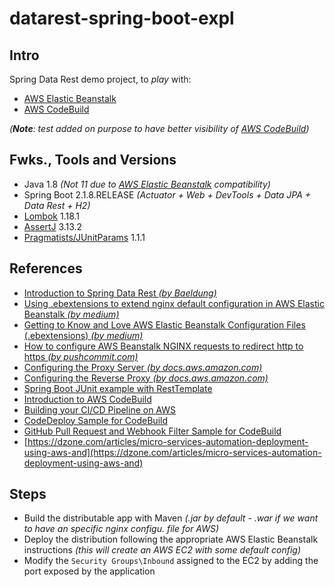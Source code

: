 # datarest-spring-boot-expl

## Intro
Spring Data Rest demo project, to _play_ with:
- [AWS Elastic Beanstalk](https://aws.amazon.com/elasticbeanstalk/?nc2=h_ql_prod_cp_ebs)
- [AWS CodeBuild](https://aws.amazon.com/codebuild/?nc=sn&loc=0)

_(**Note**: test added on purpose to have better visibility of [AWS CodeBuild](https://aws.amazon.com/codebuild/?nc=sn&loc=0))_

## Fwks., Tools and Versions
- Java 1.8 _(Not 11 due to [AWS Elastic Beanstalk](https://aws.amazon.com/elasticbeanstalk/?nc2=h_ql_prod_cp_ebs) compatibility)_
- Spring Boot 2.1.8.RELEASE _(Actuator + Web + DevTools + Data JPA + Data Rest + H2)_
- [Lombok](https://projectlombok.org/) 1.18.1
- [AssertJ](https://joel-costigliola.github.io/assertj/) 3.13.2
- [Pragmatists/JUnitParams](https://github.com/Pragmatists/JUnitParams) 1.1.1

## References
- [Introduction to Spring Data Rest _(by Baeldung)_](https://www.baeldung.com/spring-data-rest-intro)
- [Using .ebextensions to extend nginx default configuration in AWS Elastic Beanstalk _(by medium)_](https://medium.com/swlh/using-ebextensions-to-extend-nginx-default-configuration-in-aws-elastic-beanstalk-189b844ab6ad)
- [Getting to Know and Love AWS Elastic Beanstalk Configuration Files (.ebextensions) _(by medium)_](https://medium.com/@marilu597/getting-to-know-and-love-aws-elastic-beanstalk-configuration-files-ebextensions-9a4502a26e3c)
- [How to configure AWS Beanstalk NGINX requests to redirect http to https _(by pushcommit.com)_](https://www.pushcommit.com/configure-aws-beanstalk-nginx-requests-to-redirect-http-to-https/)
- [Configuring the Proxy Server _(by docs.aws.amazon.com)_](https://docs.aws.amazon.com/elasticbeanstalk/latest/dg/nodejs-platform-proxy.html)
- [Configuring the Reverse Proxy _(by docs.aws.amazon.com)_](https://docs.amazonaws.cn/en_us/elasticbeanstalk/latest/dg/go-nginx.html)
- [Spring Boot JUnit example with RestTemplate](https://howtodoinjava.com/spring-boot2/testing/spring-boot-junit-resttemplate/)
- [Introduction to AWS CodeBuild](https://www.aws.training/Details/Video?id=16508)
- [Building your CI/CD Pipeline on AWS](https://medium.com/@octoz/building-your-ci-cd-pipeline-on-aws-8189800e8c96)
- [CodeDeploy Sample for CodeBuild](https://docs.aws.amazon.com/codebuild/latest/userguide/sample-codedeploy.html)
- [GitHub Pull Request and Webhook Filter Sample for CodeBuild](https://docs.aws.amazon.com/codebuild/latest/userguide/sample-github-pull-request.html)
- [https://dzone.com/articles/micro-services-automation-deployment-using-aws-and](https://dzone.com/articles/micro-services-automation-deployment-using-aws-and)

## Steps
- Build the distributable app with Maven _(.jar by default - .war if we want to have an specific nginx configu. file for AWS)_
- Deploy the distribution following the appropriate AWS Elastic Beanstalk instructions _(this will create an AWS EC2 with some default config)_
- Modify the `Security Groups\Inbound` assigned to the EC2 by adding the port exposed by the application  